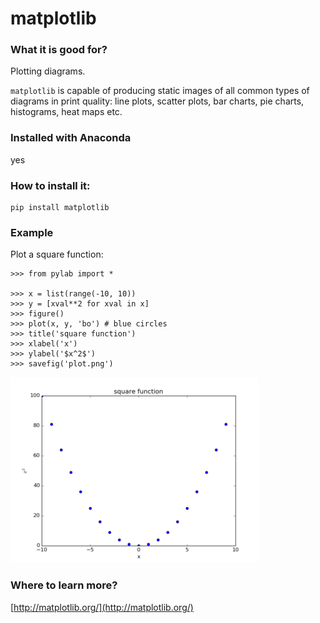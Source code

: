 
# matplotlib

### What it is good for?

Plotting diagrams.

`matplotlib` is capable of producing static images of all common types of diagrams in print quality: line plots, scatter plots, bar charts, pie charts, histograms, heat maps etc. 

### Installed with Anaconda

yes

### How to install it:

    pip install matplotlib

### Example

Plot a square function:

    >>> from pylab import *

    >>> x = list(range(-10, 10))
    >>> y = [xval**2 for xval in x]
    >>> figure()
    >>> plot(x, y, 'bo') # blue circles
    >>> title('square function')
    >>> xlabel('x')
    >>> ylabel('$x^2$')
    >>> savefig('plot.png')

![output from matplotlib](matplotlib_output.png)

### Where to learn more?

[http://matplotlib.org/](http://matplotlib.org/)
